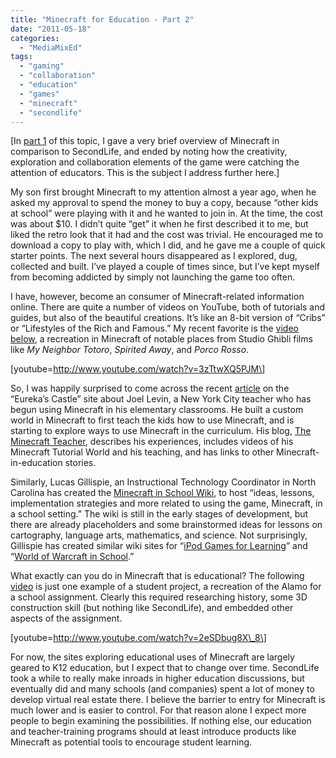 ```yaml
---
title: "Minecraft for Education - Part 2"
date: "2011-05-18"
categories: 
  - "MediaMixEd"
tags: 
  - "gaming"
  - "collaboration"
  - "education"
  - "games"
  - "minecraft"
  - "secondlife"
---
```


\[In [part 1](http://wp.me/p1wqQR-1k) of this topic, I gave a very brief overview of Minecraft in comparison to SecondLife, and ended by noting how the creativity, exploration and collaboration elements of the game were catching the attention of educators. This is the subject I address further here.\]

My son first brought Minecraft to my attention almost a year ago, when he asked my approval to spend the money to buy a copy, because “other kids at school” were playing with it and he wanted to join in. At the time, the cost was about $10. I didn’t quite “get” it when he first described it to me, but liked the retro look that it had and the cost was trivial. He encouraged me to download a copy to play with, which I did, and he gave me a couple of quick starter points. The next several hours disappeared as I explored, dug, collected and built. I’ve played a couple of times since, but I’ve kept myself from becoming addicted by simply not launching the game too often.

I have, however, become an consumer of Minecraft-related information online. There are quite a number of videos on YouTube, both of tutorials and guides, but also of the beautiful creations. It’s like an 8-bit version of “Cribs” or “Lifestyles of the Rich and Famous.” My recent favorite is the [video below](http://www.youtube.com/watch?v=3zTtwXQ5PJM), a recreation in Minecraft of notable places from Studio Ghibli films like _My Neighbor Totoro_, _Spirited Away_, and _Porco Rosso_.

\[youtube=http://www.youtube.com/watch?v=3zTtwXQ5PJM\]

So, I was happily surprised to come across the recent [article](http://www.eurekascastle.com/educator-uses-minecraft-to-teach-young-students-community-building-and-basic-computer-skills/) on the “Eureka’s Castle” site about Joel Levin, a New York City teacher who has begun using Minecraft in his elementary classrooms. He built a custom world in Minecraft to first teach the kids how to use Minecraft, and is starting to explore ways to use Minecraft in the curriculum. His blog, [The Minecraft Teacher](http://minecraftteacher.net/), describes his experiences, includes videos of his Minecraft Tutorial World and his teaching, and has links to other Minecraft-in-education stories.

Similarly, Lucas Gillispie, an Instructional Technology Coordinator in North Carolina has created the [Minecraft in School Wiki](http://minecraftinschool.pbworks.com), to host “ideas, lessons, implementation strategies and more related to using the game, Minecraft, in a school setting.” The wiki is still in the early stages of development, but there are already placeholders and some brainstormed ideas for lessons on cartography, language arts, mathematics, and science. Not surprisingly, Gillispie has created similar wiki sites for “[iPod Games for Learning](http://ipodgamesforlearning.pbworks.com)” and “[World of Warcraft in School](http://wowinschool.pbworks.com/).”

What exactly can you do in Minecraft that is educational? The following [video](https://www.youtube.com/watch?v=2eSDbug8X_8) is just one example of a student project, a recreation of the Alamo for a school assignment. Clearly this required researching history, some 3D construction skill (but nothing like SecondLife), and embedded other aspects of the assignment.

\[youtube=http://www.youtube.com/watch?v=2eSDbug8X\_8\]

For now, the sites exploring educational uses of Minecraft are largely geared to K12 education, but I expect that to change over time. SecondLife took a while to really make inroads in higher education discussions, but eventually did and many schools (and companies) spent a lot of money to develop virtual real estate there. I believe the barrier to entry for Minecraft is much lower and is easier to control. For that reason alone I expect more people to begin examining the possibilities. If nothing else, our education and teacher-training programs should at least introduce products like Minecraft as potential tools to encourage student learning.
